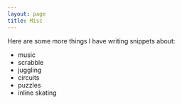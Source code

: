 ```yaml
---
layout: page
title: Misc
---
```



Here are some more things I have writing snippets about:
- music
- scrabble
- juggling
- circuits
- puzzles
- inline skating
